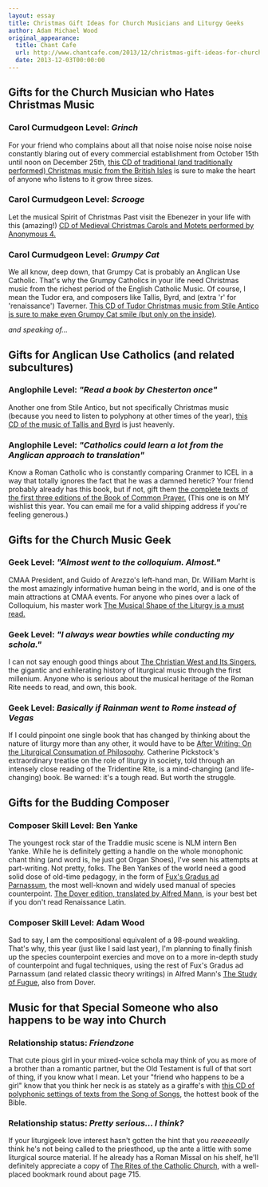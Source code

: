 ```yaml
---
layout: essay
title: Christmas Gift Ideas for Church Musicians and Liturgy Geeks
author: Adam Michael Wood
original_appearance: 
  title: Chant Cafe
  url: http://www.chantcafe.com/2013/12/christmas-gift-ideas-for-church.html
  date: 2013-12-03T00:00:00
---
```


<h2>Gifts for the Church Musician who Hates Christmas Music</h2>

<h3>Carol Curmudgeon Level: <em>Grinch</em></h3>
<p>
For your friend who complains about all that noise noise noise noise noise constantly blaring out of every commercial establishment from October 15th until noon on December 25th, <a href="http://www.amazon.com/gp/product/B00DU2QPA4/ref=as_li_ss_tl?ie=UTF8&camp=1789&creative=390957&creativeASIN=B00DU2QPA4&linkCode=as2&tag=musforsun-20" target="_new">this CD of traditional (and traditionally performed) Christmas music from the British Isles</a> is sure to make the heart of anyone who listens to it grow three sizes.
</p>
<h3>Carol Curmudgeon Level: <em>Scrooge</em></h3>
<p>Let the musical Spirit of Christmas Past visit the Ebenezer in your life with this (amazing!) <a href="http://www.amazon.com/gp/product/B0000007DY/ref=as_li_ss_tl?ie=UTF8&camp=1789&creative=390957&creativeASIN=B0000007DY&linkCode=as2&tag=musforsun-20" target="_new">CD of Medieval Christmas Carols and Motets performed by Anonymous 4.</a>
</p>

<h3>Carol Curmudgeon Level: <em>Grumpy Cat</em></h3>
<p>We all know, deep down, that Grumpy Cat is probably an Anglican Use Catholic. That's why the Grumpy Catholics in your life need Christmas music from the richest period of the English Catholic Music. Of course, I mean the Tudor era, and composers like Tallis, Byrd, and (extra 'r' for 'renaissance') Tave<em>r</em>ner. <a href="http://www.amazon.com/gp/product/B003OXILP6/ref=as_li_ss_tl?ie=UTF8&camp=1789&creative=390957&creativeASIN=B003OXILP6&linkCode=as2&tag=musforsun-20" target="_new">This CD of Tudor Christmas music from Stile Antico is sure to make even Grumpy Cat smile (but only on the inside)</a>.</p>

<p><em>and speaking of...</em></p>

<h2>Gifts for Anglican Use Catholics (and related subcultures)</h2>

<h3>Anglophile Level: <em>"Read a book by Chesterton once"</em></h3>
<p>
Another one from Stile Antico, but not specifically Christmas music (because you need to listen to polyphony at other times of the year), <a href="http://www.amazon.com/gp/product/B0011FEGXU/ref=as_li_ss_tl?ie=UTF8&camp=1789&creative=390957&creativeASIN=B0011FEGXU&linkCode=as2&tag=musforsun-20" target="_new">this CD of the music of Tallis and Byrd</a> is just heavenly.</p>

<h3>Anglophile Level: <em>"Catholics could learn a lot from the Anglican approach to translation"</em></h3>
<p>Know a Roman Catholic who is constantly comparing Cranmer to ICEL in a way that totally ignores the fact that he was a damned heretic? Your friend probably already has this book, but if not, gift them <a href="http://www.amazon.com/gp/product/0199207178/ref=as_li_ss_tl?ie=UTF8&camp=1789&creative=390957&creativeASIN=0199207178&linkCode=as2&tag=musforsun-20" target="_new">the complete texts of the first three editions of the Book of Common Prayer.</a> (This one is on MY wishlist this year. You can email me for a valid shipping address if you're feeling generous.)</p>


<h2>Gifts for the Church Music Geek</h2>

<h3>Geek Level: <em>"Almost went to the colloquium. Almost."</em></h3>
<p>CMAA President, and Guido of Arezzo's left-hand man, Dr. William Marht is the most amazingly informative human being in the world, and is one of the main attractions at CMAA events. For anyone who pines over a lack of Colloquium, his master work <a href="http://www.amazon.com/gp/product/0984865209/ref=as_li_ss_tl?ie=UTF8&camp=1789&creative=390957&creativeASIN=0984865209&linkCode=as2&tag=musforsun-20" target="_new">The Musical Shape of the Liturgy is a must read.</a></p>

<h3>Geek Level: <em>"I always wear bowties while conducting my schola."</em></h3>
<p>I can not say enough good things about <a href="http://www.amazon.com/gp/product/0300112572/ref=as_li_ss_tl?ie=UTF8&camp=1789&creative=390957&creativeASIN=0300112572&linkCode=as2&tag=musforsun-20" target="_new">The Christian West and Its Singers</a>, the gigantic and exhilerating history of liturgical music through the first millenium. Anyone who is serious about the musical heritage of the Roman Rite needs to read, and own, this book.</p>

<h3>Geek Level: <em>Basically if Rainman went to Rome instead of Vegas</em></h3>
<p>If I could pinpoint one single book that has changed by thinking about the nature of liturgy more than any other, it would have to be <a href="http://www.amazon.com/gp/product/0631206728/ref=as_li_ss_tl?ie=UTF8&camp=1789&creative=390957&creativeASIN=0631206728&linkCode=as2&tag=musforsun-20" target="_new">After Writing: On the Liturgical Consumation of Philosophy</a>. Catherine Pickstock's extraordinary treatise on the role of liturgy in society, told through an intensely close reading of the Tridentine Rite, is a mind-changing (and life-changing) book. Be warned: it's a tough read. But worth the struggle.</p>

<h2>Gifts for the Budding Composer</h2>

<h3>Composer Skill Level: Ben Yanke</h3>
<p>The youngest rock star of the Traddie music scene is NLM intern  Ben Yanke. While he is definitely getting a handle on the whole monophonic chant thing (and word is, he just got Organ Shoes), I've seen his attempts at part-writing. Not pretty, folks. The Ben Yankes of the world need a good solid dose of old-time pedagogy, in the form of <a href="http://www.amazon.com/gp/product/0393002772/ref=as_li_ss_tl?ie=UTF8&camp=1789&creative=390957&creativeASIN=0393002772&linkCode=as2&tag=musforsun-20" target="_new">Fux's Gradus ad Parnassum</a>, the most well-known and widely used manual of species counterpoint. <a href="http://www.amazon.com/gp/product/0393002772/ref=as_li_ss_tl?ie=UTF8&camp=1789&creative=390957&creativeASIN=0393002772&linkCode=as2&tag=musforsun-20" target="_new">The Dover edition, translated by Alfred Mann</a>, is your best bet if you don't read Renaissance Latin.</p>

<h3>Composer Skill Level: Adam Wood</h3>
<p>Sad to say, I am the compositional equivalent of a 98-pound weakling. That's why, this year (just like I said last year), I'm planning to finally finish up the species counterpoint exercies and move on to a more in-depth study of counterpoint and fugal techniques, using the rest of Fux's Gradus ad Parnassum (and related classic theory writings) in Alfred Mann's <a href="http://www.amazon.com/gp/product/0486254399/ref=as_li_ss_tl?ie=UTF8&camp=1789&creative=390957&creativeASIN=0486254399&linkCode=as2&tag=musforsun-20" target="_new">The Study of Fugue</a>, also from Dover.</p>

<h2>Music for that Special Someone who also happens to be way into Church</h2>

<h3>Relationship status: <em>Friendzone</em></h3>
<p>That cute pious girl in your mixed-voice schola may think of you as more of a brother than a romantic partner, but the Old Testament is full of that sort of thing, if you know what I mean. Let your "friend who happens to be a girl" know that you think her neck is as stately as a giraffe's with <a href="http://www.amazon.com/gp/product/B001NZA02O/ref=as_li_ss_tl?ie=UTF8&camp=1789&creative=390957&creativeASIN=B001NZA02O&linkCode=as2&tag=musforsun-20" target="_new">this CD of polyphonic settings of texts from the Song of Songs</a>, the hottest book of the Bible.</p>

<h3>Relationship status: <em>Pretty serious... I think?</em></h3>
<p>If your liturgigeek love interest hasn't gotten the hint that you <em>reeeeeeally</em> think he's not being called to the priesthood, up the ante a little with some liturgical source material. If he already has a Roman Missal on his shelf, he'll definitely appreciate a copy of <a href="http://www.amazon.com/gp/product/0814660150/ref=as_li_ss_tl?ie=UTF8&camp=1789&creative=390957&creativeASIN=0814660150&linkCode=as2&tag=musforsun-20" target="_new">The Rites of the Catholic Church</a>, with a well-placed bookmark round about page 715.</p>